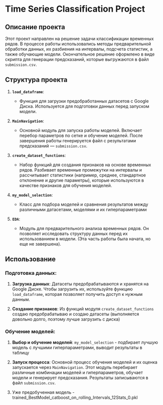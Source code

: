 # Time Series Classification Project

## Описание проекта

Этот проект направлен на решение задачи классификации временных рядов. В процессе работы использовались методы предварительной обработки данных, их разбиения на интервалы, подсчета статистик, а также обучающие модели. Окончательное решение оформлено в виде скрипта для генерации предсказаний, которые выгружаются в файл `submission.csv`.

## Структура проекта

1. **`load_dataframe`**: 
   - Функция для загрузки предобработанных датасетов с Google Диска. Используется для подготовки данных перед запуском модели.
   
2. **`MainNavigation`**: 
   - Основной модуль для запуска работы моделей. Включает перебор параметров по сетке и обучение моделей. После завершения работы генерируется файл с результатами предсказаний — `submission.csv`.
   
3. **`create_dataset_functions`**: 
   - Набор функций для создания признаков на основе временных рядов. Разбивает временные промежутки на интервалы и рассчитывает статистики (например, среднее, стандартное отклонение и другие параметры), которые используются в качестве признаков для обучения моделей.
   
4. **`my_model_selection`**: 
   - Класс для подбора моделей и сравнения результатов между различными датасетами, моделями и их гиперпараметрами
   
5. **`EDA`**: 
   - Модуль для предварительного анализа временных рядов. Он позволяет исследовать структуру данных перед их использованием в модели. (Эта часть работы была начата, но еще не завершена).

## Использование

### Подготовка данных:

1. **Загрузка данных**:
   Датасеты предобрабатываются и хранятся на Google Диске. Чтобы загрузить их, используйте функцию `load_dataframe`, которая позволяет получить доступ к нужным данным.
   
2. **Создание признаков**:
   Из функций модуля `create_dataset_functions` создаю предобрабатываю и создаю датасеты (выполняется довольно долго, поэтому лучше загрузить с диска)

### Обучение моделей:

1. **Выбор и обучение моделей**:
   `my_model_selection`  - подбирает лучшую модель с лучшими гиперпараметрами, выводит результаты в таблицу

2. **Запуск процесса**:
   Основной процесс обучения моделей и их оценка запускается через `MainNavigation`. Этот модуль перебирает различные комбинации моделей и гиперпараметров, обучает модели и генерирует предсказания. Результаты записываются в файл `submission.csv`.

3. Уже предобученная модель - trained_BestModel_catboost_on_rolling_Intervals_12Stats_0.pkl


